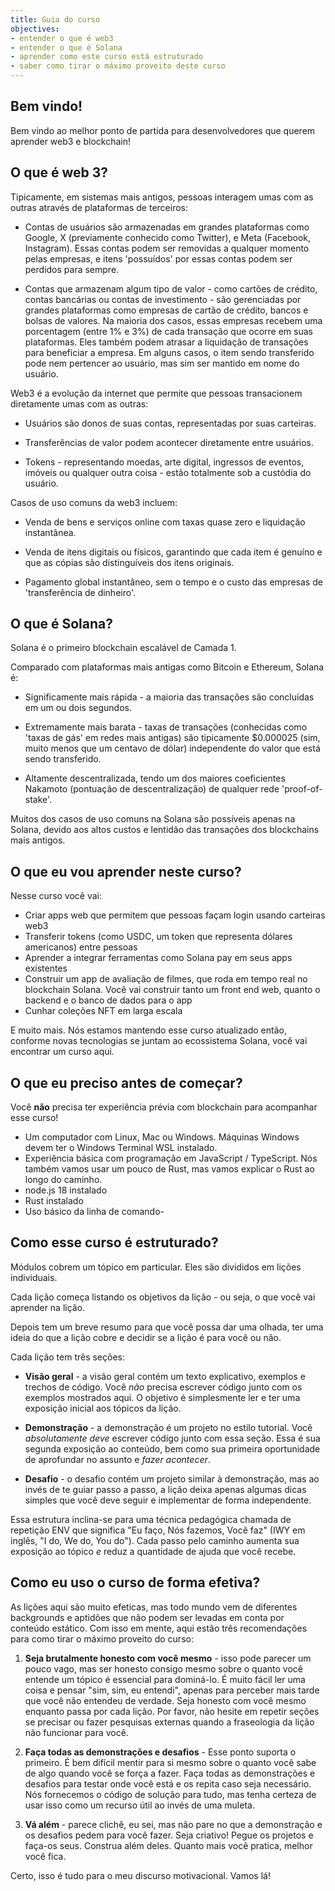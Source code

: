 ```yaml
---
title: Guia do curso
objectives:
- entender o que é web3
- entender o que é Solana
- aprender como este curso está estruturado
- saber como tirar o máximo proveito deste curso
---
```



## Bem vindo!

Bem vindo ao melhor ponto de partida para desenvolvedores que querem aprender web3 e blockchain!

## O que é web 3?

Tipicamente, em sistemas mais antigos, pessoas interagem umas com as outras através de plataformas de terceiros:

- Contas de usuários são armazenadas em grandes plataformas como Google, X (previamente conhecido como Twitter), e Meta (Facebook, Instagram). Essas contas podem ser removidas a qualquer momento pelas empresas, e itens 'possuídos' por essas contas podem ser perdidos para sempre.

- Contas que armazenam algum tipo de valor - como cartões de crédito, contas bancárias ou contas de investimento - são gerenciadas por grandes plataformas como empresas de cartão de crédito, bancos e bolsas de valores. Na maioria dos casos, essas empresas recebem uma porcentagem (entre 1% e 3%) de cada transação que ocorre em suas plataformas. Eles também podem atrasar a liquidação de transações para beneficiar a empresa. Em alguns casos, o item sendo transferido pode nem pertencer ao usuário, mas sim ser mantido em nome do usuário.

Web3 é a evolução da internet que permite que pessoas transacionem diretamente umas com as outras:

- Usuários são donos de suas contas, representadas por suas carteiras.

- Transferências de valor podem acontecer diretamente entre usuários.

- Tokens - representando moedas, arte digital, ingressos de eventos, imóveis ou qualquer outra coisa - estão totalmente sob a custódia do usuário.

Casos de uso comuns da web3 incluem:

- Venda de bens e serviços online com taxas quase zero e liquidação instantânea.

- Venda de itens digitais ou físicos, garantindo que cada item é genuíno e que as cópias são distinguíveis dos itens originais.

- Pagamento global instantâneo, sem o tempo e o custo das empresas de 'transferência de dinheiro'.

## O que é Solana?

Solana é o primeiro blockchain escalável de Camada 1.

Comparado com plataformas mais antigas como Bitcoin e Ethereum, Solana é:

- Significamente mais rápida - a maioria das transações são concluídas em um ou dois segundos.

- Extremamente mais barata - taxas de transações (conhecidas como 'taxas de gás' em redes mais antigas) são tipicamente $0.000025 (sim, muito menos que um centavo de dólar) independente do valor que está sendo transferido.

- Altamente descentralizada, tendo um dos maiores coeficientes Nakamoto (pontuação de descentralização) de qualquer rede 'proof-of-stake'.

Muitos dos casos de uso comuns na Solana são possíveis apenas na Solana, devido aos altos custos e lentidão das transações dos blockchains mais antigos.

## O que eu vou aprender neste curso?

Nesse curso você vai:

- Criar apps web que permitem que pessoas façam login usando carteiras web3
- Transferir tokens (como USDC, um token que representa dólares americanos) entre pessoas
- Aprender a integrar ferramentas como Solana pay em seus apps existentes
- Construir um app de avaliação de filmes, que roda em tempo real no blockchain Solana. Você vai construir tanto um front end web, quanto o backend e o banco de dados para o app
- Cunhar coleções NFT em larga escala

E muito mais. Nós estamos mantendo esse curso atualizado então, conforme novas tecnologias se juntam ao ecossistema Solana, você vai encontrar um curso aqui.

## O que eu preciso antes de começar?

Você **não** precisa ter experiência prévia com blockchain para acompanhar esse curso!

- Um computador com Linux, Mac ou Windows.
  Máquinas Windows devem ter o Windows Terminal WSL instalado.
- Experiência básica com programação em JavaScript / TypeScript. Nós também vamos usar um pouco de Rust, mas vamos explicar o Rust ao longo do caminho.
- node.js 18 instalado
- Rust instalado
- Uso básico da linha de comando- 

## Como esse curso é estruturado?

Módulos cobrem um tópico em particular. Eles são divididos em lições individuais.

Cada lição começa listando os objetivos da lição - ou seja, o que você vai aprender na lição.

Depois tem um breve resumo para que você possa dar uma olhada, ter uma ideia do que a lição cobre e decidir se a lição é para você ou não.

Cada lição tem três seções:

- **Visão geral** - a visão geral contém um texto explicativo, exemplos e trechos de código. Você _não_ precisa escrever código junto com os exemplos mostrados aqui. O objetivo é simplesmente ler e ter uma exposição inicial aos tópicos da lição.

- **Demonstração** - a demonstração é um projeto no estilo tutorial. Você _absolutamente deve_ escrever código junto com essa seção. Essa é sua segunda exposição ao conteúdo, bem como sua primeira oportunidade de aprofundar no assunto e _fazer acontecer_.

- **Desafio** - o desafio contém um projeto similar à demonstração, mas ao invés de te guiar passo a passo, a lição deixa apenas algumas dicas simples que você deve seguir e implementar de forma independente.

Essa estrutura inclina-se para uma técnica pedagógica chamada de repetição ENV que significa "Eu faço, Nós fazemos, Você faz" (IWY em inglês, "I do, We do, You do"). Cada passo pelo caminho aumenta sua exposição ao tópico _e_ reduz a quantidade de ajuda que você recebe.

## Como eu uso o curso de forma efetiva?

As lições aqui são muito efeticas, mas todo mundo vem de diferentes backgrounds e aptidões que não podem ser levadas em conta por conteúdo estático. Com isso em mente, aqui estão três recomendações para como tirar o máximo proveito do curso:

1. **Seja brutalmente honesto com você mesmo** - isso pode parecer um pouco vago, mas ser honesto consigo mesmo sobre o quanto você entende um tópico é essencial para dominá-lo. É muito fácil ler uma coisa e pensar "sim, sim, eu entendi", apenas para perceber mais tarde que você não entendeu de verdade. Seja honesto com você mesmo enquanto passa por cada lição. Por favor, não hesite em repetir seções se precisar ou fazer pesquisas externas quando a fraseologia da lição não funcionar para você.

2. **Faça todas as demonstrações e desafios** - Esse ponto suporta o primeiro. É bem difícil mentir para si mesmo sobre o quanto você sabe de algo quando você se força a fazer. Faça todas as demonstrações e desafios para testar onde você está e os repita caso seja necessário. Nós fornecemos o código de solução para tudo, mas tenha certeza de usar isso como um recurso útil ao invés de uma muleta.

3. **Vá além** - parece clichê, eu sei, mas não pare no que a demonstração e os desafios pedem para você fazer. Seja criativo! Pegue os projetos e faça-os seus. Construa além deles. Quanto mais você pratica, melhor você fica.

Certo, isso é tudo para o meu discurso motivacional. Vamos lá!

